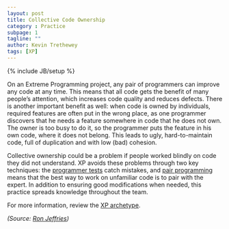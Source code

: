 ```yaml
---
layout: post
title: Collective Code Ownership
category : Practice
subpage: 1
tagline: ""
author: Kevin Trethewey
tags: [XP]
---
```

{% include JB/setup %}

On an Extreme Programming project, any pair of programmers can improve any code at any time. This means that all code gets the benefit of many people’s attention, which increases code quality and reduces defects. There is another important benefit as well: when code is owned by individuals, required features are often put in the wrong place, as one programmer discovers that he needs a feature somewhere in code that he does not own. The owner is too busy to do it, so the programmer puts the feature in his own code, where it does not belong. This leads to ugly, hard-to-maintain code, full of duplication and with low (bad) cohesion.

Collective ownership could be a problem if people worked blindly on code they did not understand. XP avoids these problems through two key techniques: the [programmer tests](/practice/TDD) catch mistakes, and [pair programming](/practice/PairProgramming) means that the best way to work on unfamiliar code is to pair with the expert. In addition to ensuring good modifications when needed, this practice spreads knowledge throughout the team.

For more information, review the [XP archetype](/archetype/XP/).

*(Source: [Ron Jeffries](http://ronjeffries.com/xprog/what-is-extreme-programming))*

